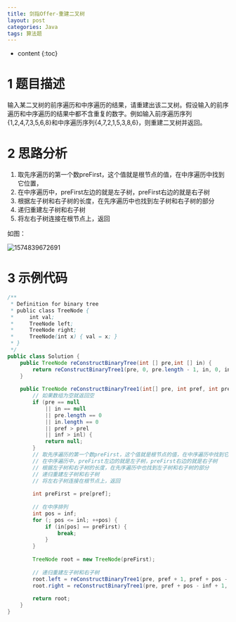 ```yaml
---
title: 剑指Offer-重建二叉树
layout: post
categories: Java
tags: 算法题
---
```

* content
{:toc}






# 1 题目描述



输入某二叉树的前序遍历和中序遍历的结果，请重建出该二叉树。假设输入的前序遍历和中序遍历的结果中都不含重复的数字。例如输入前序遍历序列{1,2,4,7,3,5,6,8}和中序遍历序列{4,7,2,1,5,3,8,6}，则重建二叉树并返回。

# 2 思路分析



1. 取先序遍历的第一个数preFirst，这个值就是根节点的值，在中序遍历中找到它位置，
2. 在中序遍历中，preFirst左边的就是左子树，preFirst右边的就是右子树
3. 根据左子树和右子树的长度，在先序遍历中也找到左子树和右子树的部分
4. 递归重建左子树和右子树
5. 将左右子树连接在根节点上，返回

如图：

![1574839672691](../images/2019-11-27-%E5%89%91%E6%8C%87Offer-%E9%87%8D%E5%BB%BA%E4%BA%8C%E5%8F%89%E6%A0%91.assests/1574839672691.png)

# 3 示例代码



```java
/**
 * Definition for binary tree
 * public class TreeNode {
 *     int val;
 *     TreeNode left;
 *     TreeNode right;
 *     TreeNode(int x) { val = x; }
 * }
 */
public class Solution {
    public TreeNode reConstructBinaryTree(int [] pre,int [] in) {
        return reConstructBinaryTree1(pre, 0, pre.length - 1, in, 0, in.length - 1);
    }
    
    public TreeNode reConstructBinaryTree1(int[] pre, int pref, int prel, int[] in, int inf, int inl) {
        // 如果数组为空就返回空
        if (pre == null 
            || in == null 
            || pre.length == 0 
            || in.length == 0
            || pref > prel
            || inf > inl) {
            return null;
        }
        // 取先序遍历的第一个数preFirst，这个值就是根节点的值，在中序遍历中找到它位置，
        // 在中序遍历中，preFirst左边的就是左子树，preFirst右边的就是右子树
        // 根据左子树和右子树的长度，在先序遍历中也找到左子树和右子树的部分
        // 递归重建左子树和右子树
        // 将左右子树连接在根节点上，返回
        
        int preFirst = pre[pref];
        
        // 在中序排列
        int pos = inf;
        for (; pos <= inl; ++pos) {
            if (in[pos] == preFirst) {
                break;
            }
        }
        
        TreeNode root = new TreeNode(preFirst);
        
        // 递归重建左子树和右子树
        root.left = reConstructBinaryTree1(pre, pref + 1, pref + pos - inf, in, inf, pos - 1);
        root.right = reConstructBinaryTree1(pre, pref + pos - inf + 1, prel, in, pos + 1, inl);
        
        return root;
    }
}
```

